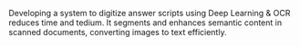 Developing a system to digitize answer scripts using Deep Learning & OCR reduces time and tedium. It segments and enhances semantic content in scanned documents, converting images to text efficiently.
